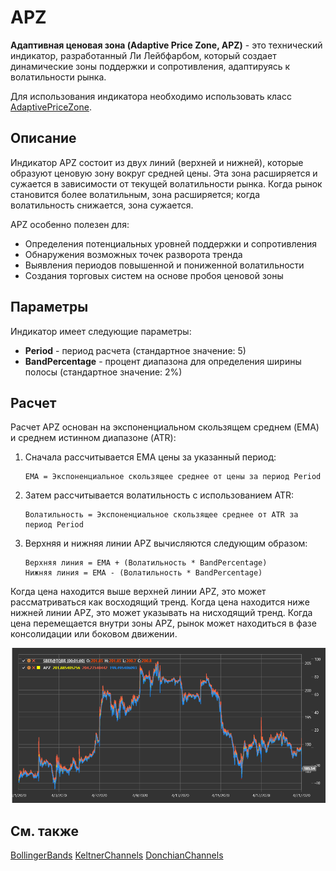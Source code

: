 # APZ

**Адаптивная ценовая зона (Adaptive Price Zone, APZ)** - это технический индикатор, разработанный Ли Лейбфарбом, который создает динамические зоны поддержки и сопротивления, адаптируясь к волатильности рынка.

Для использования индикатора необходимо использовать класс [AdaptivePriceZone](xref:StockSharp.Algo.Indicators.AdaptivePriceZone).

## Описание

Индикатор APZ состоит из двух линий (верхней и нижней), которые образуют ценовую зону вокруг средней цены. Эта зона расширяется и сужается в зависимости от текущей волатильности рынка. Когда рынок становится более волатильным, зона расширяется; когда волатильность снижается, зона сужается.

APZ особенно полезен для:
- Определения потенциальных уровней поддержки и сопротивления
- Обнаружения возможных точек разворота тренда
- Выявления периодов повышенной и пониженной волатильности
- Создания торговых систем на основе пробоя ценовой зоны

## Параметры

Индикатор имеет следующие параметры:
- **Period** - период расчета (стандартное значение: 5)
- **BandPercentage** - процент диапазона для определения ширины полосы (стандартное значение: 2%)

## Расчет

Расчет APZ основан на экспоненциальном скользящем среднем (EMA) и среднем истинном диапазоне (ATR):

1. Сначала рассчитывается EMA цены за указанный период:
   ```
   EMA = Экспоненциальное скользящее среднее от цены за период Period
   ```

2. Затем рассчитывается волатильность с использованием ATR:
   ```
   Волатильность = Экспоненциальное скользящее среднее от ATR за период Period
   ```

3. Верхняя и нижняя линии APZ вычисляются следующим образом:
   ```
   Верхняя линия = EMA + (Волатильность * BandPercentage)
   Нижняя линия = EMA - (Волатильность * BandPercentage)
   ```

Когда цена находится выше верхней линии APZ, это может рассматриваться как восходящий тренд. Когда цена находится ниже нижней линии APZ, это может указывать на нисходящий тренд. Когда цена перемещается внутри зоны APZ, рынок может находиться в фазе консолидации или боковом движении.

![indicator_adaptive_price_zone](../../../../images/indicator_adaptive_price_zone.png)

## См. также

[BollingerBands](bollinger_bands.md)
[KeltnerChannels](keltner_channels.md)
[DonchianChannels](donchian_channels.md)